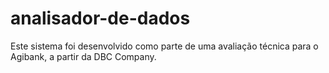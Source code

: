 # analisador-de-dados
Este sistema foi desenvolvido como parte de uma avaliação técnica para o Agibank, a partir da DBC Company.

